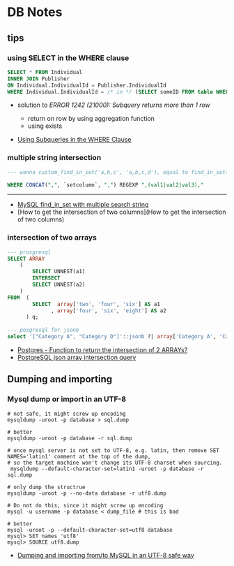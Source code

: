 # DB Notes

## tips
### using SELECT in the WHERE clause
```sql
SELECT * FROM Individual
INNER JOIN Publisher
ON Individual.IndividualId = Publisher.IndividualId
WHERE Individual.IndividualId = /* in */ (SELECT someID FROM table WHERE blahblahblah)
```
* solution to *ERROR 1242 (21000): Subquery returns more than 1 row*
  - return on row by using aggregation function
  - using exists
  
* [Using Subqueries in the WHERE Clause](https://www.essentialsql.com/get-ready-to-learn-sql-server-21-using-subqueries-in-the-where-clause/)

### multiple string intersection
```sql
--- wanna custom_find_in_set('a,b,c', 'a,b,c,d'), equal to find_in_set('a', 'a,b,c,d') OR find_in_set('b', 'a,b,c,d') OR find_in_set('b', 'a,b,c,d')

WHERE CONCAT(",", `setcolumn`, ",") REGEXP ",(val1|val2|val3),"
```

------------
* [MySQL find_in_set with multiple search string](https://stackoverflow.com/questions/5015403/mysql-find-in-set-with-multiple-search-string)
* [How to get the intersection of two columns](How to get the intersection of two columns)

### intersection of two arrays
```sql
--- prosgresql
SELECT ARRAY
    (
        SELECT UNNEST(a1)
        INTERSECT
        SELECT UNNEST(a2)
    )
FROM  (
        SELECT  array['two', 'four', 'six'] AS a1
              , array['four', 'six', 'eight'] AS a2
      ) q;
      
--- posgresql for jsonb
select '["Category A", "Category D"]'::jsonb ?| array['Category A', 'Category B'];
```
* [Postgres - Function to return the intersection of 2 ARRAYs?](https://stackoverflow.com/questions/756871/postgres-function-to-return-the-intersection-of-2-arrays)
* [PostgreSQL json array intersection query](https://stackoverflow.com/questions/32812526/postgresql-json-array-intersection-query)

## Dumping and importing
### Mysql dump or import in an UTF-8
```shell
# not safe, it might screw up encoding
mysqldump -uroot -p database > sql.dump 

# better
mysqldump -uroot -p database -r sql.dump

# once mysql server is not set to UTF-8, e.g. latin, then remove SET NAMES='latin1' comment at the top of the dump,
# so the target machine won't change its UTF-8 charset when sourcing.
 mysqldump --default-character-set=latin1 -uroot -p database -r sql.dump

# only dump the structrue
mysqldump -uroot -p --no-data database -r utf8.dump

# Do not do this, since it might screw up encoding
mysql -u username -p database < dump_file # this is bad

# better
mysql -uroot -p --default-character-set=utf8 database
mysql> SET names 'utf8'
mysql> SOURCE utf8.dump
```
* [Dumping and importing from/to MySQL in an UTF-8 safe way](https://makandracards.com/makandra/595-dumping-and-importing-from-to-mysql-in-an-utf-8-safe-way)
